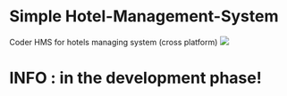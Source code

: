 # Simple Hotel-Management-System
Coder HMS for hotels managing system (cross platform)
<img src="https://github.com/Coder-ACJHP/Hotel-Management-System/blob/master/src/Screenshots/HMS_ScreenShots.jpg">
# INFO : in the development phase!
